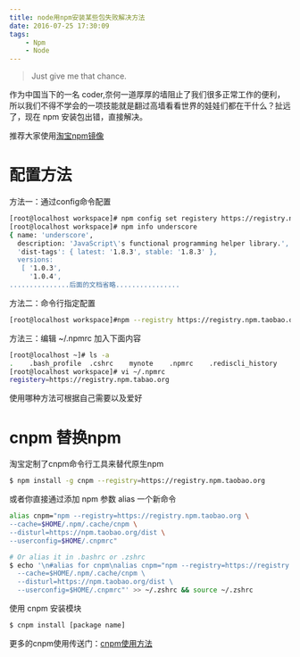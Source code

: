 ```yaml
---
title: node用npm安装某些包失败解决方法
date: 2016-07-25 17:30:09
tags:
    - Npm
    - Node
---
```


> Just give me that chance.

作为中国当下的一名 coder,奈何一道厚厚的墙阻止了我们很多正常工作的便利，所以我们不得不学会的一项技能就是翻过高墙看看世界的娃娃们都在干什么？扯远了，现在 npm 安装包出错，直接解决。

<!-- more -->

推荐大家使用[淘宝npm镜像](https://npm.taobao.org/)

# 配置方法

方法一：通过config命令配置
``` bash
[root@localhost workspace]# npm config set registery https://registry.npm.tabao.org
[root@localhost workspace]# npm info underscore
{ name: 'underscore',
  description: 'JavaScript\'s functional programming helper library.',
  'dist-tags': { latest: '1.8.3', stable: '1.8.3' },
  versions: 
   [ '1.0.3',
     '1.0.4',
...............后面的文档省略................
```

方法二：命令行指定配置
``` bash
[root@localhost workspace]#npm --registry https://registry.npm.taobao.org info underscore
```

方法三：编辑 ~/.npmrc 加入下面内容
``` bash
[root@localhost ~]# ls -a
.    .bash_profile  .cshrc    mynote    .npmrc    .rediscli_history
[root@localhost workspace]# vi ~/.npmrc
registery=https://registry.npm.tabao.org
```
使用哪种方法可根据自己需要以及爱好

# cnpm 替换npm

淘宝定制了cnpm命令行工具来替代原生npm
``` bash
$ npm install -g cnpm --registry=https://registry.npm.taobao.org
```
或者你直接通过添加 npm 参数 alias 一个新命令
``` bash
alias cnpm="npm --registry=https://registry.npm.taobao.org \
--cache=$HOME/.npm/.cache/cnpm \
--disturl=https://npm.taobao.org/dist \
--userconfig=$HOME/.cnpmrc"

# Or alias it in .bashrc or .zshrc
$ echo '\n#alias for cnpm\nalias cnpm="npm --registry=https://registry.npm.taobao.org \
  --cache=$HOME/.npm/.cache/cnpm \
  --disturl=https://npm.taobao.org/dist \
  --userconfig=$HOME/.cnpmrc"' >> ~/.zshrc && source ~/.zshrc
```

使用 cnpm 安装模块
``` bash
$ cnpm install [package name]
```

更多的cnpm使用传送门：[cnpm使用方法](https://npm.taobao.org/)